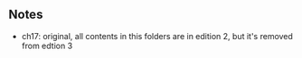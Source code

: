 ## Notes
- ch17: original, all contents in this folders are in edition 2, but it's removed from edtion 3
